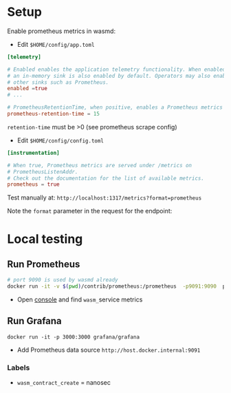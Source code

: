 # Setup

Enable prometheus metrics in wasmd:

- Edit `$HOME/config/app.toml`

```toml
[telemetry]

# Enabled enables the application telemetry functionality. When enabled,
# an in-memory sink is also enabled by default. Operators may also enabled
# other sinks such as Prometheus.
enabled =true
# ...

# PrometheusRetentionTime, when positive, enables a Prometheus metrics sink.
prometheus-retention-time = 15
```

`retention-time` must be >0 (see prometheus scrape config)

- Edit `$HOME/config/config.toml`

```toml
[instrumentation]

# When true, Prometheus metrics are served under /metrics on
# PrometheusListenAddr.
# Check out the documentation for the list of available metrics.
prometheus = true
```

Test manually at: `http://localhost:1317/metrics?format=prometheus`

Note the `format` parameter in the request for the endpoint:

# Local testing

## Run Prometheus

```sh
# port 9090 is used by wasmd already
docker run -it -v $(pwd)/contrib/prometheus:/prometheus  -p9091:9090  prom/prometheus --config.file=/prometheus/prometheus.yaml
```

- Open [console](http://localhost:9091) and find `wasm_`service metrics

## Run Grafana

```shell
docker run -it -p 3000:3000 grafana/grafana
```

- Add Prometheus data source `http://host.docker.internal:9091`

### Labels

- `wasm_contract_create` = nanosec
